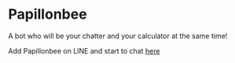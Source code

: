 # Papillonbee
A bot who will be your chatter and your calculator at the same time!

Add Papillonbee on LINE and start to chat [here](https://line.me/R/ti/p/%40ban4934y)
